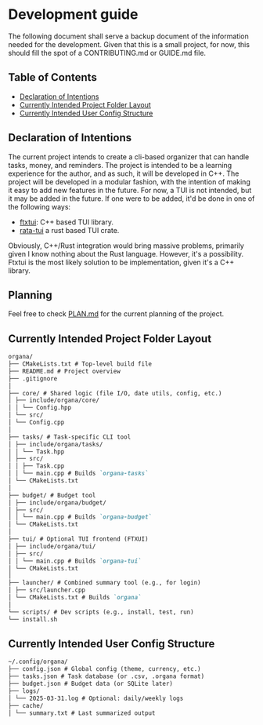 # Development guide

The following document shall serve a backup document of the information needed for the development. Given that this is a small project, for now, this should fill the spot of a CONTRIBUTING.md or GUIDE.md file.

## Table of Contents

- [Declaration of Intentions](#declaration-of-intentions)
- [Currently Intended Project Folder Layout](#currently-intended-project-folder-layout)
- [Currently Intended User Config Structure](#currently-intended-user-config-structure)

## Declaration of Intentions

The current project intends to create a cli-based organizer that can handle tasks, money, and reminders. The project is intended to be a learning experience for the author, and as such, it will be developed in C++.
The project will be developed in a modular fashion, with the intention of making it easy to add new features in the future.
For now, a TUI is not intended, but it may be added in the future. If one were to be added, it'd be done in one of the following ways:

- [ftxtui](https://github.com/ArthurSonzogni/FTXUI?tab=readme-ov-file): C++ based TUI library.
- [rata-tui](https://github.com/ratatui/ratatui?tab=readme-ov-file) a rust based TUI crate.

Obviously, C++/Rust integration would bring massive problems, primarily given I know nothing about the Rust language. However, it's a possibility. Ftxtui is the most likely solution to be implementation, given it's a C++ library.

## Planning

Feel free to check [PLAN.md](https://github.com/Alalilacias/organa/docs/PLAN.md) for the current planning of the project.

## Currently Intended Project Folder Layout

```markdown
organa/
├── CMakeLists.txt # Top-level build file
├── README.md # Project overview
├── .gitignore
│
├── core/ # Shared logic (file I/O, date utils, config, etc.)
│ ├── include/organa/core/
│ │ └── Config.hpp
│ └── src/
│ └── Config.cpp
│
├── tasks/ # Task-specific CLI tool
│ ├── include/organa/tasks/
│ │ └── Task.hpp
│ ├── src/
│ │ ├── Task.cpp
│ │ └── main.cpp # Builds `organa-tasks`
│ └── CMakeLists.txt
│
├── budget/ # Budget tool
│ ├── include/organa/budget/
│ ├── src/
│ │ └── main.cpp # Builds `organa-budget`
│ └── CMakeLists.txt
│
├── tui/ # Optional TUI frontend (FTXUI)
│ ├── include/organa/tui/
│ ├── src/
│ │ └── main.cpp # Builds `organa-tui`
│ └── CMakeLists.txt
│
├── launcher/ # Combined summary tool (e.g., for login)
│ ├── src/launcher.cpp
│ └── CMakeLists.txt # Builds `organa`
│
└── scripts/ # Dev scripts (e.g., install, test, run)
└── install.sh
```

## Currently Intended User Config Structure

```markdown
~/.config/organa/
├── config.json # Global config (theme, currency, etc.)
├── tasks.json # Task database (or .csv, .organa format)
├── budget.json # Budget data (or SQLite later)
├── logs/
│ └── 2025-03-31.log # Optional: daily/weekly logs
├── cache/
│ └── summary.txt # Last summarized output
```
